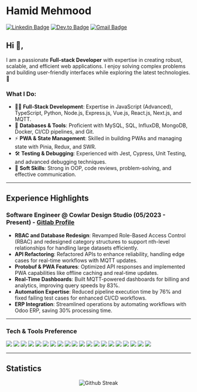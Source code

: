 # Hamid Mehmood
[![Linkedin Badge](https://img.shields.io/badge/-Hamid-blue?style=flat-square&logo=Linkedin&logoColor=white&link=https://www.linkedin.com/in/hamid-mehmood-602175205/)](https://www.linkedin.com/in/hamid2117/)
[![Dev.to Badge](https://img.shields.io/badge/-@Hamid-03a57a?style=flat-square&labelColor=000000&logo=dev.to&link=https://dev.to/hamid2117)](https://dev.to/hamid2117)
[![Gmail Badge](https://img.shields.io/badge/-hamidmehmood2121@gmail.com-c14438?style=flat-square&logo=Gmail&logoColor=white&link=mailto:hamidmehmood21@outlook.com)](mailto:hamidmehmood2121@gmail.com)

## Hi 👋, 
I am a passionate **Full-stack Developer** with expertise in creating robust, scalable, and efficient web applications. I enjoy solving complex problems and building user-friendly interfaces while exploring the latest technologies. 🚀

### What I Do:
- 👨‍💻 **Full-Stack Development**: Expertise in JavaScript (Advanced), TypeScript, Python, Node.js, Express.js, Vue.js, React.js, Next.js, and MQTT.
- 💾 **Databases & Tools**: Proficient with MySQL, SQL, InfluxDB, MongoDB, Docker, CI/CD pipelines, and Git.
- ⚡ **PWA & State Management**: Skilled in building PWAs and managing state with Pinia, Redux, and SWR.
- 🛠️ **Testing & Debugging**: Experienced with Jest, Cypress, Unit Testing, and advanced debugging techniques.
- 🌟 **Soft Skills**: Strong in OOP, code reviews, problem-solving, and effective communication.

---

## Experience Highlights
### Software Engineer @ Cowlar Design Studio (05/2023 - Present) - [Gitlab Profile](https://gitlab.com/hamid-cowlar)
- **RBAC and Database Redesign**: Revamped Role-Based Access Control (RBAC) and redesigned category structures to support nth-level relationships for handling large datasets efficiently.
- **API Refactoring**: Refactored APIs to enhance reliability, handling edge cases for real-time workflows with MQTT updates.
- **Protobuf & PWA Features**: Optimized API responses and implemented PWA capabilities like offline caching and real-time updates.
- **Real-Time Dashboards**: Built MQTT-powered dashboards for billing and analytics, improving query speeds by 83%.
- **Automation Expertise**: Reduced pipeline execution time by 76% and fixed failing test cases for enhanced CI/CD workflows.
- **ERP Integration**: Streamlined operations by automating workflows with Odoo ERP, saving 30% processing time.

---

### Tech & Tools Preference
<img src="https://img.shields.io/badge/-CSS3-1572B6?style=flat&logo=css3&logoColor=white">
<img src="https://img.shields.io/badge/-JavaScript-F7DF1E?style=flat&logo=javascript&logoColor=black">
<img src="https://img.shields.io/badge/-Python-3776AB?style=flat&logo=python&logoColor=white">
<img src="https://img.shields.io/badge/-TypeScript-007ACC?style=flat&logo=typescript&logoColor=white">
<img src="https://img.shields.io/badge/-Vue.js-4FC08D?style=flat&logo=vue.js&logoColor=white">
<img src="https://img.shields.io/badge/-React-61DAFB?style=flat&logo=react&logoColor=black">
<img src="https://img.shields.io/badge/-Next.js-000000?style=flat&logo=next.js&logoColor=white">
<img src="https://img.shields.io/badge/-Redux-764ABC?style=flat&logo=redux&logoColor=white">
<img src="https://img.shields.io/badge/-MongoDB-4DB33D?style=flat&logo=mongodb&logoColor=white">
<img src="https://img.shields.io/badge/-MySQL-4479A1?style=flat&logo=mysql&logoColor=white">
<img src="https://img.shields.io/badge/-Node.js-339933?style=flat&logo=node.js&logoColor=white">
<img src="https://img.shields.io/badge/-Express.js-000000?style=flat&logo=express&logoColor=white">
<img src="https://img.shields.io/badge/-Docker-2496ED?style=flat&logo=docker&logoColor=white">
<img src="https://img.shields.io/badge/-InfluxDB-22ADF6?style=flat&logo=influxdb&logoColor=white">
<img src="https://img.shields.io/badge/-Cypress-17202C?style=flat&logo=cypress&logoColor=white">
<img src="https://img.shields.io/badge/-MQTT-660066?style=flat&logo=mqtt&logoColor=white">
<img src="https://img.shields.io/badge/-Git-F05032?style=flat&logo=git&logoColor=white">
<img src="https://img.shields.io/badge/-Jest-C21325?style=flat&logo=jest&logoColor=white">
<img src="https://img.shields.io/badge/-VS%20Code-007ACC?style=flat&logo=visual%20studio%20code&logoColor=white">
<img src="https://img.shields.io/badge/-Vim-019733?style=flat&logo=vim&logoColor=white">

---

## Statistics
<p align="center">
  <img align="center" src="https://github-readme-streak-stats.herokuapp.com?user=hamid2117&theme=synthwave&hide_border=true&date_format=M%20j%5B%2C%20Y%5D" alt="Github Streak" />
</p>
